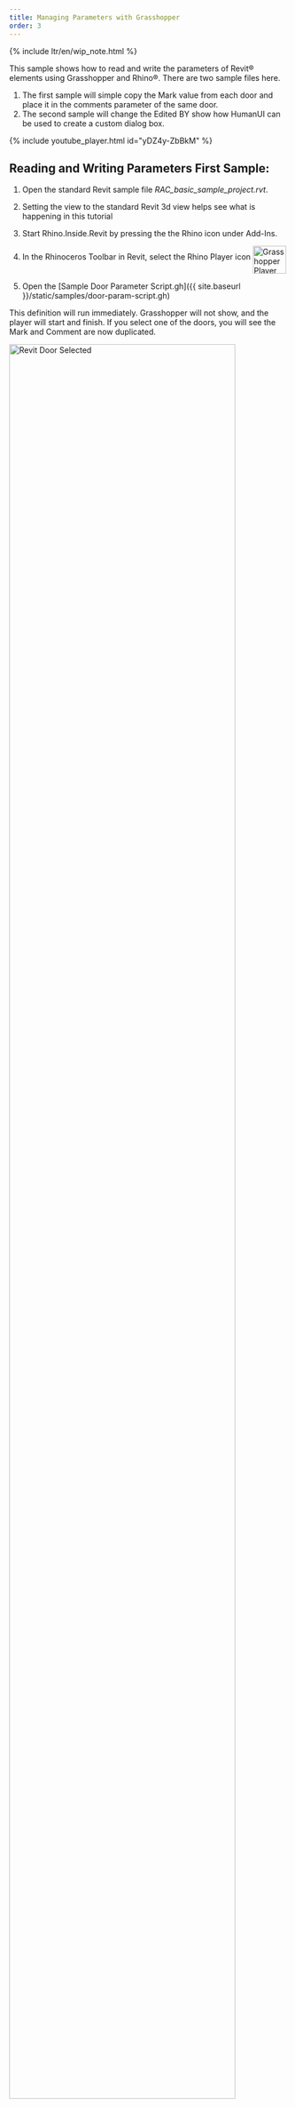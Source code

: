 ```yaml
---
title: Managing Parameters with Grasshopper
order: 3
---
```


{% include ltr/en/wip_note.html %}

This sample shows how to read and write the parameters of Revit&reg; elements using Grasshopper and Rhino&reg;. There are two sample files here. 

1. The first sample will simple copy the Mark value from each door and place it in the comments parameter of the same door.
2. The second sample will change the Edited BY show how HumanUI can be used to create a custom dialog box.

<!--![Revit Geometry brought into Rhino](/static/images/revit-to-rhino-final.jpg)-->

{% include youtube_player.html id="yDZ4y-ZbBkM" %}

## Reading and Writing Parameters First Sample:

1. Open the standard Revit sample file *RAC_basic_sample_project.rvt*.
1. Setting the view to the standard Revit 3d view helps see what is happening in this tutorial 
1. Start Rhino.Inside.Revit by pressing the the Rhino icon under Add-Ins.
1. In the Rhinoceros Toolbar in Revit, select the Rhino Player icon <img src="{{ site.baseurl }}/static/images/ribbon/GrasshopperPlayer.png" alt="Grasshopper Player"
	 width="60" height="50" align="middle" float="none">
	
1. Open the [Sample Door Parameter Script.gh]({{ site.baseurl }}/static/samples/door-param-script.gh)

This definition will run immediately. Grasshopper will not show, and the player will start and finish. If you select one of the doors, you will see the Mark and Comment are now duplicated.

 <img src="{{ site.baseurl }}/static/images/door_selected_parameter.jpg" alt="Revit Door Selected"
	 width="90%" float="left">

Now take a look at the definition by selecting the Grasshopper Icon in the Revit Rhinoceros Toolbar and opening the [Sample Door Parameter Script.gh]({{ site.baseurl }}/static/samples/door-param-script.gh) definition.

![Door Parameters Definition]({{ site.baseurl }}/static/images/door_parameters_definition.jpg)

The definition finds all the Doors setting a Category Filter and finding all the Elements of that Category. Then, using the *ParameterGet* Component each `Mark` is found for each door.  Then the `Comments` parameter is set using the *ParameterSet* component.


## Using a Human UI dialog to change parameters:

The second example here requires the [HumanUI plugin for Grasshopper](https://www.food4rhino.com/app/human-ui). This is a plugin allowing Grasshopper to design and display dialog box interfaces.  In this case the dialog interface will help edit the *Drawn by* and the *Checked by* sections of the title block.

1. Open the *A001 - Title Sheet* * in the standard *RAC_basic_sample_project.rvt*.
2. In the Rhinoceros Toolbar in Revit, select the Rhino Player icon <img src="{{ site.baseurl }}/static/images/ribbon/GrasshopperPlayer.png" alt="Grasshopper Player"
   width="60" height="50" align="middle" float="none">
3. Open the [Sample_Write_Sheet_HumanUI_Script.gh]({{ site.baseurl }}/static/samples/Sample_Write_Sheet_HumanUI_Script.gh)

This definition will run the Human UI dialog immediately without showing Grasshopper.

![Human UI edit]({{ site.baseurl }}/static/images/humanUI.jpg)

Simply edit the Text filed and click on the update buttons to the right.  The Titleblock will change.

To see how the definition works, just open the Grasshopper canvas and open the script.

